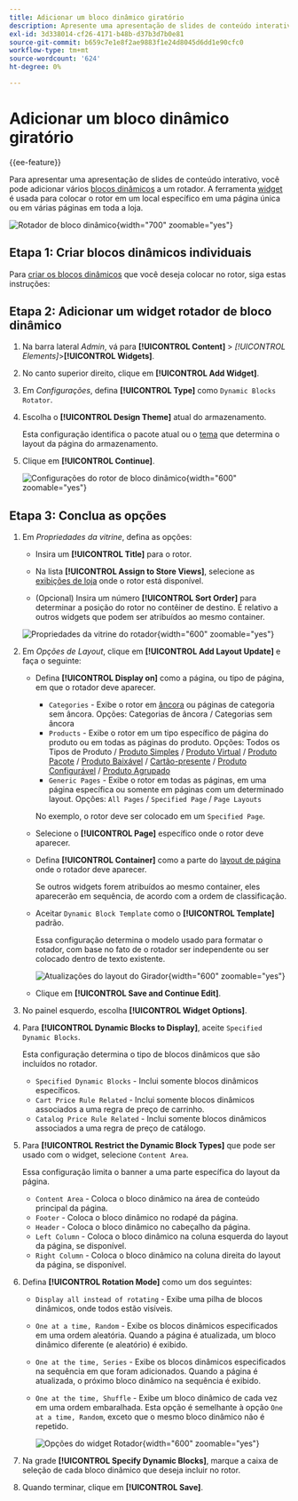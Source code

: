 ```yaml
---
title: Adicionar um bloco dinâmico giratório
description: Apresente uma apresentação de slides de conteúdo interativo na loja adicionando vários blocos dinâmicos a um rotador.
exl-id: 3d338014-cf26-4171-b48b-d37b3d7b0e81
source-git-commit: b659c7e1e8f2ae9883f1e24d8045d6dd1e90cfc0
workflow-type: tm+mt
source-wordcount: '624'
ht-degree: 0%

---
```


# Adicionar um bloco dinâmico giratório

{{ee-feature}}

Para apresentar uma apresentação de slides de conteúdo interativo, você pode adicionar vários [blocos dinâmicos](dynamic-blocks.md) a um rotador. A ferramenta [widget](widgets.md) é usada para colocar o rotor em um local específico em uma página única ou em várias páginas em toda a loja.

![Rotador de bloco dinâmico](./assets/widget-dynamic-block-rotator.png){width="700" zoomable="yes"}

## Etapa 1: Criar blocos dinâmicos individuais

Para [criar os blocos dinâmicos](dynamic-blocks.md) que você deseja colocar no rotor, siga estas instruções:

## Etapa 2: Adicionar um widget rotador de bloco dinâmico

1. Na barra lateral _Admin_, vá para **[!UICONTROL Content]** > _[!UICONTROL Elements]_>**[!UICONTROL Widgets]**.

1. No canto superior direito, clique em **[!UICONTROL Add Widget]**.

1. Em _Configurações_, defina **[!UICONTROL Type]** como `Dynamic Blocks Rotator`.

1. Escolha o **[!UICONTROL Design Theme]** atual do armazenamento.

   Esta configuração identifica o pacote atual ou o [tema](themes.md) que determina o layout da página do armazenamento.

1. Clique em **[!UICONTROL Continue]**.

   ![Configurações do rotor de bloco dinâmico](./assets/widget-dynamic-block-rotator-settings.png){width="600" zoomable="yes"}

## Etapa 3: Conclua as opções

1. Em _Propriedades da vitrine_, defina as opções:

   - Insira um **[!UICONTROL Title]** para o rotor.

   - Na lista **[!UICONTROL Assign to Store Views]**, selecione as [exibições de loja](../getting-started/websites-stores-views.md) onde o rotor está disponível.

   - (Opcional) Insira um número **[!UICONTROL Sort Order]** para determinar a posição do rotor no contêiner de destino. É relativo a outros widgets que podem ser atribuídos ao mesmo container.

   ![Propriedades da vitrine do rotador](./assets/widget-dynamic-block-rotator-storefront-properties.png){width="600" zoomable="yes"}

1. Em _Opções de Layout_, clique em **[!UICONTROL Add Layout Update]** e faça o seguinte:

   - Defina **[!UICONTROL Display on]** como a página, ou tipo de página, em que o rotador deve aparecer.

      - `Categories` - Exibe o rotor em [âncora](../catalog/navigation-layered.md) ou páginas de categoria sem âncora. Opções: Categorias de âncora / Categorias sem âncora
      - `Products` - Exibe o rotor em um tipo específico de página do produto ou em todas as páginas do produto. Opções: Todos os Tipos de Produto / [Produto Simples](../catalog/product-create-simple.md) / [Produto Virtual](../catalog/product-create-virtual.md) / [Produto Pacote](../catalog/product-create-bundle.md) / [Produto Baixável](../catalog/product-create-downloadable.md) / [Cartão-presente](../catalog/product-gift-card-create.md) / [Produto Configurável](../catalog/product-create-configurable.md) / [Produto Agrupado](../catalog/product-create-grouped.md)
      - `Generic Pages` - Exibe o rotor em todas as páginas, em uma página específica ou somente em páginas com um determinado layout. Opções: `All Pages` / `Specified Page` / `Page Layouts`

     No exemplo, o rotor deve ser colocado em um `Specified Page`.

   - Selecione o **[!UICONTROL Page]** específico onde o rotor deve aparecer.

   - Defina **[!UICONTROL Container]** como a parte do [layout de página](page-layout.md#standard-page-layouts) onde o rotador deve aparecer.

     Se outros widgets forem atribuídos ao mesmo container, eles aparecerão em sequência, de acordo com a ordem de classificação.

   - Aceitar `Dynamic Block Template` como o **[!UICONTROL Template]** padrão.

     Essa configuração determina o modelo usado para formatar o rotador, com base no fato de o rotador ser independente ou ser colocado dentro de texto existente.

     ![Atualizações do layout do Girador](./assets/widget-dynamic-block-rotator-layout-updates.png){width="600" zoomable="yes"}

   - Clique em **[!UICONTROL Save and Continue Edit]**.

1. No painel esquerdo, escolha **[!UICONTROL Widget Options]**.

1. Para **[!UICONTROL Dynamic Blocks to Display]**, aceite `Specified Dynamic Blocks`.

   Esta configuração determina o tipo de blocos dinâmicos que são incluídos no rotador.

   - `Specified Dynamic Blocks` - Inclui somente blocos dinâmicos específicos.
   - `Cart Price Rule Related` - Inclui somente blocos dinâmicos associados a uma regra de preço de carrinho.
   - `Catalog Price Rule Related` - Inclui somente blocos dinâmicos associados a uma regra de preço de catálogo.

1. Para **[!UICONTROL Restrict the Dynamic Block Types]** que pode ser usado com o widget, selecione `Content Area`.

   Essa configuração limita o banner a uma parte específica do layout da página.

   - `Content Area` - Coloca o bloco dinâmico na área de conteúdo principal da página.
   - `Footer` - Coloca o bloco dinâmico no rodapé da página.
   - `Header` - Coloca o bloco dinâmico no cabeçalho da página.
   - `Left Column` - Coloca o bloco dinâmico na coluna esquerda do layout da página, se disponível.
   - `Right Column` - Coloca o bloco dinâmico na coluna direita do layout da página, se disponível.

1. Defina **[!UICONTROL Rotation Mode]** como um dos seguintes:

   - `Display all instead of rotating` - Exibe uma pilha de blocos dinâmicos, onde todos estão visíveis.
   - `One at a time, Random` - Exibe os blocos dinâmicos especificados em uma ordem aleatória. Quando a página é atualizada, um bloco dinâmico diferente (e aleatório) é exibido.
   - `One at the time, Series` - Exibe os blocos dinâmicos especificados na sequência em que foram adicionados. Quando a página é atualizada, o próximo bloco dinâmico na sequência é exibido.
   - `One at the time, Shuffle` - Exibe um bloco dinâmico de cada vez em uma ordem embaralhada. Esta opção é semelhante à opção `One at a time, Random`, exceto que o mesmo bloco dinâmico não é repetido.

     ![Opções do widget Rotador](./assets/widget-dynamic-block-rotator-widget-options.png){width="600" zoomable="yes"}

1. Na grade **[!UICONTROL Specify Dynamic Blocks]**, marque a caixa de seleção de cada bloco dinâmico que deseja incluir no rotor.

1. Quando terminar, clique em **[!UICONTROL Save]**.
